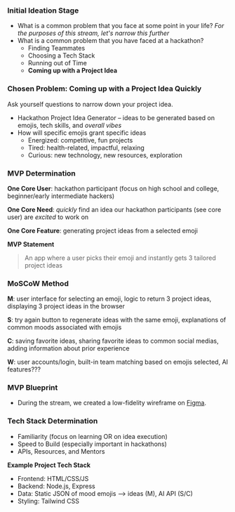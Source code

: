 ### Initial Ideation Stage
- What is a common problem that you face at some point in your life?
*For the purposes of this stream, let's narrow this further*
- What is a common problem that you have faced at a hackathon?
  - Finding Teammates
  - Choosing a Tech Stack
  - Running out of Time
  - **Coming up with a Project Idea**
### Chosen Problem: Coming up with a Project Idea Quickly
Ask yourself questions to narrow down your project idea. 
- Hackathon Project Idea Generator – ideas to be generated based on emojis, tech skills, and *overall vibes*
- How will specific emojis grant specific ideas
  - Energized: competitive, fun projects
  - Tired: health-related, impactful, relaxing
  - Curious: new technology, new resources, exploration

### MVP Determination
**One Core User**: hackathon participant (focus on high school and college, beginner/early intermediate hackers) 

**One Core Need**: *quickly* find an idea our hackathon participants (see core user) are *excited* to work on

**One Core Feature**: generating project ideas from a selected emoji 

**MVP Statement**

> An app where a user picks their emoji and instantly gets 3 tailored project ideas

### MoSCoW Method

**M**: user interface for selecting an emoji, logic to return 3 project ideas, displaying 3 project ideas in the browser

**S**: try again button to regenerate ideas with the same emoji, explanations of common moods associated with emojis

**C**: saving favorite ideas, sharing favorite ideas to common social medias, adding information about prior experience

**W**: user accounts/login, built-in team matching based on emojis selected, AI features???

### MVP Blueprint
- During the stream, we created a low-fidelity wireframe on [Figma](https://www.figma.com/design/BD2qlHZdnFZyhtbh9OornG/Untitled?node-id=0-1&t=JXQlKlWxLC6Fh91K-1).

### Tech Stack Determination 
- Familiarity (focus on learning OR on idea execution)
- Speed to Build (especially important in hackathons)
- APIs, Resources, and Mentors 

**Example Project Tech Stack**
- Frontend: HTML/CSS/JS
- Backend: Node.js, Express
- Data: Static JSON of mood emojis --> ideas (M), AI API (S/C)
- Styling: Tailwind CSS
